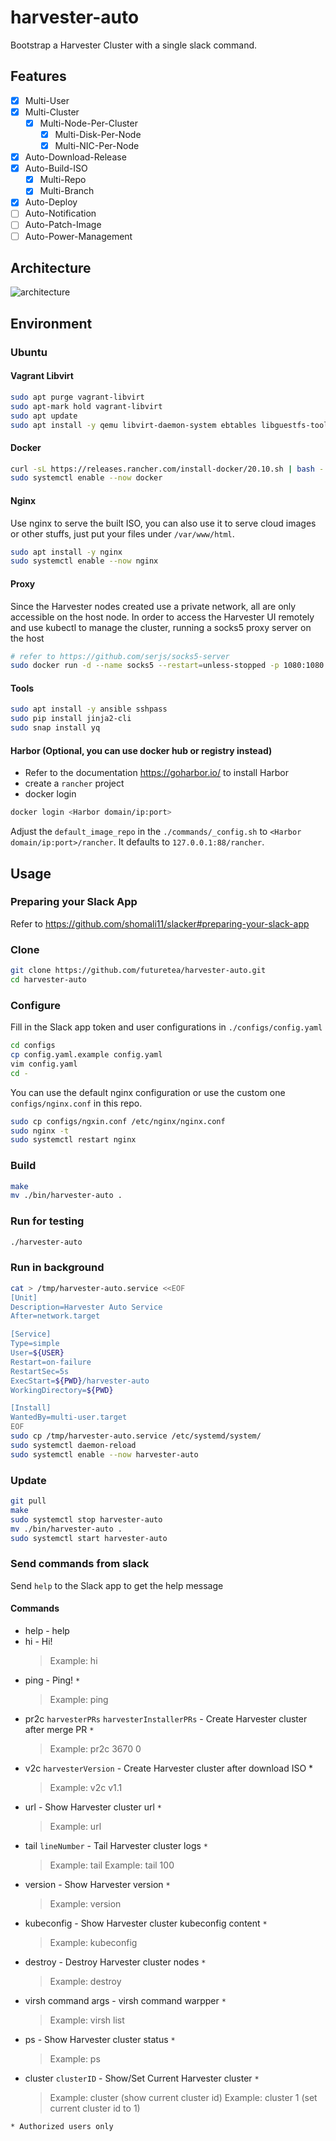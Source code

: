 # harvester-auto

Bootstrap a Harvester Cluster with a single slack command.

## Features

- [x] Multi-User
- [x] Multi-Cluster
  - [x] Multi-Node-Per-Cluster
    - [x] Multi-Disk-Per-Node
    - [x] Multi-NIC-Per-Node
- [x] Auto-Download-Release
- [x] Auto-Build-ISO
    - [x] Multi-Repo
    - [x] Multi-Branch
- [x] Auto-Deploy
- [ ] Auto-Notification
- [ ] Auto-Patch-Image
- [ ] Auto-Power-Management

## Architecture

![architecture](./asserts/architecture.png)

## Environment

### Ubuntu

#### Vagrant Libvirt
```bash
sudo apt purge vagrant-libvirt
sudo apt-mark hold vagrant-libvirt
sudo apt update
sudo apt install -y qemu libvirt-daemon-system ebtables libguestfs-tools vagrant ruby-fog-libvirt
```

#### Docker
```bash
curl -sL https://releases.rancher.com/install-docker/20.10.sh | bash -
sudo systemctl enable --now docker
```

#### Nginx
Use nginx to serve the built ISO, you can also use it to serve cloud images or other stuffs, just put your files under `/var/www/html`.
```bash
sudo apt install -y nginx
sudo systemctl enable --now nginx
```

#### Proxy
Since the Harvester nodes created use a private network, all are only accessible on the host node. In order to access the Harvester UI remotely and use kubectl to manage the cluster, running a socks5 proxy server on the host
```bash
# refer to https://github.com/serjs/socks5-server
sudo docker run -d --name socks5 --restart=unless-stopped -p 1080:1080 serjs/go-socks5-proxy
```

#### Tools
```bash
sudo apt install -y ansible sshpass
sudo pip install jinja2-cli
sudo snap install yq
````

#### Harbor (Optional, you can use docker hub or registry instead)
- Refer to the documentation https://goharbor.io/ to install Harbor
- create a `rancher` project
- docker login
```bash
docker login <Harbor domain/ip:port>
```
Adjust the `default_image_repo` in the `./commands/_config.sh` to `<Harbor domain/ip:port>/rancher`. It defaults to `127.0.0.1:88/rancher`.

## Usage

### Preparing your Slack App

Refer to https://github.com/shomali11/slacker#preparing-your-slack-app

### Clone
```bash
git clone https://github.com/futuretea/harvester-auto.git
cd harvester-auto
```

### Configure
Fill in the Slack app token and user configurations in `./configs/config.yaml`
```bash
cd configs
cp config.yaml.example config.yaml
vim config.yaml
cd -
```

You can use the default nginx configuration or use the custom one `configs/nginx.conf` in this repo.
```bash
sudo cp configs/ngxin.conf /etc/nginx/nginx.conf
sudo nginx -t
sudo systemctl restart nginx
```

### Build
```bash
make
mv ./bin/harvester-auto .
```

### Run for testing
```bash
./harvester-auto
```

### Run in background
```bash
cat > /tmp/harvester-auto.service <<EOF
[Unit]
Description=Harvester Auto Service
After=network.target

[Service]
Type=simple
User=${USER}
Restart=on-failure
RestartSec=5s
ExecStart=${PWD}/harvester-auto
WorkingDirectory=${PWD}

[Install]
WantedBy=multi-user.target
EOF
sudo cp /tmp/harvester-auto.service /etc/systemd/system/
sudo systemctl daemon-reload
sudo systemctl enable --now harvester-auto
```

### Update
```bash
git pull
make
sudo systemctl stop harvester-auto
mv ./bin/harvester-auto .
sudo systemctl start harvester-auto
```

### Send commands from slack

Send `help` to the Slack app to get the help message

#### Commands
- help - help
- hi - Hi!
  > Example: hi
- ping - Ping! `*`
  > Example: ping
- pr2c `harvesterPRs` `harvesterInstallerPRs` - Create Harvester cluster after merge PR `*`
  > Example: pr2c 3670 0
- v2c `harvesterVersion` - Create Harvester cluster after download ISO *
  > Example: v2c v1.1
- url - Show Harvester cluster url `*`
  > Example: url
- tail `lineNumber` - Tail Harvester cluster logs `*`
  > Example: tail
  > Example: tail 100
- version - Show Harvester version `*`
  > Example: version
- kubeconfig - Show Harvester cluster kubeconfig content `*`
  > Example: kubeconfig
- destroy - Destroy Harvester cluster nodes `*`
  > Example: destroy
- virsh command args - virsh command warpper `*`
  > Example: virsh list
- ps - Show Harvester cluster status `*`
  > Example: ps
- cluster `clusterID` - Show/Set Current Harvester cluster `*`
  > Example: cluster (show current cluster id)
  > Example: cluster 1 (set current cluster id to 1)

`* Authorized users only`